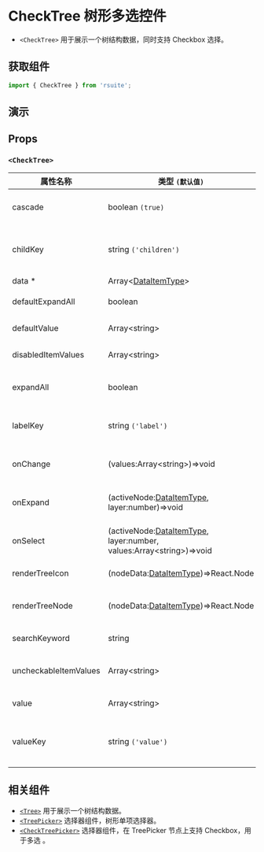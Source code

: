 # CheckTree 树形多选控件

- `<CheckTree>` 用于展示一个树结构数据，同时支持 Checkbox 选择。

## 获取组件

```js
import { CheckTree } from 'rsuite';
```

## 演示

<!--{demo}-->

## Props

### `<CheckTree>`

| 属性名称              | 类型 `(默认值)`                                                                     | 描述                            |
| --------------------- | ----------------------------------------------------------------------------------- | ------------------------------- |
| cascade               | boolean `(true)`                                                                    | checktree 是否级联选择          |
| childKey              | string `('children')`                                                               | tree 数据结构 children 属性名称 |
| data \*               | Array&lt;[DataItemType](#types)&gt;                                                 | tree 数据                       |
| defaultExpandAll      | boolean                                                                             | 默认展开所有节点                |
| defaultValue          | Array&lt;string&gt;                                                                 | 默认选中的值                    |
| disabledItemValues    | Array&lt;string&gt;                                                                 | 禁用节点列表                    |
| expandAll             | boolean                                                                             | 展示/收起所有节点(受控)         |
| labelKey              | string `('label')`                                                                  | tree 数据结构 label 属性名称    |
| onChange              | (values:Array&lt;string&gt;)=>void                                                  | 数据改变的回调函数              |
| onExpand              | (activeNode:[DataItemType](#types), layer:number)=>void                             | 树节点展示时的回调              |
| onSelect              | (activeNode:[DataItemType](#types), layer:number, values:Array&lt;string&gt;)=>void | 选择树节点后的回调函数          |
| renderTreeIcon        | (nodeData:[DataItemType](#types))=>React.Node                                       | 自定义渲染 图标                 |
| renderTreeNode        | (nodeData:[DataItemType](#types))=>React.Node                                       | 自定义渲染 tree 节点            |
| searchKeyword         | string                                                                              | 搜索关键词(受控)                |
| uncheckableItemValues | Array&lt;string&gt;                                                                 | 设置不显示复选框的选项值        |
| value                 | Array&lt;string&gt;                                                                 | 当前选中的值                    |
| valueKey              | string `('value')`                                                                  | tree 数据结构 value 属性名称    |


## 相关组件

- [`<Tree>`](./tree) 用于展示一个树结构数据。
- [`<TreePicker>`](./tree-picker) 选择器组件，树形单项选择器。
- [`<CheckTreePicker>`](./check-tree-picker) 选择器组件，在 TreePicker 节点上支持 Checkbox，用于多选 。
